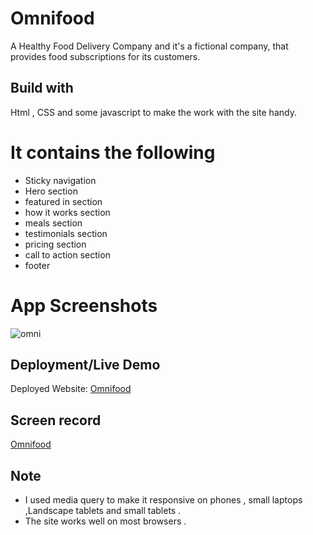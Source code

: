 # Omnifood

A Healthy Food Delivery Company and it's a fictional company, that provides food subscriptions for its customers.

## Build with

Html , CSS and some javascript to make the work with the site handy.

# It contains the following

- Sticky navigation
- Hero section
- featured in section
- how it works section
- meals section
- testimonials section
- pricing section
- call to action section
- footer

# App Screenshots

![omni](https://user-images.githubusercontent.com/77184432/187011093-41e14dc8-64b8-4586-a5c4-353c667041dc.png)

## Deployment/Live Demo

Deployed Website: [Omnifood](https://omnifood-khattab.netlify.app/)

## Screen record

[Omnifood](https://www.youtube.com/watch?v=3kVY4z329go)

## Note

- I used media query to make it responsive on phones , small laptops ,Landscape tablets and small tablets .
- The site works well on most browsers .
